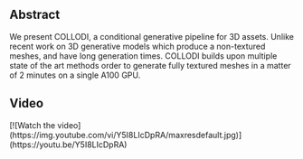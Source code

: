 <h2>Abstract</h2>
<p>We present COLLODI, a conditional generative pipeline for 3D assets. Unlike recent work on 3D generative models which produce a non-textured meshes, and have long generation times. COLLODI builds upon multiple state of the art methods order to generate fully textured meshes in a matter of 2 minutes on a single A100 GPU.</p>
<h2>Video</h2>
<p>[![Watch the video](https://img.youtube.com/vi/Y5I8LIcDpRA/maxresdefault.jpg)](https://youtu.be/Y5I8LIcDpRA)</p>

